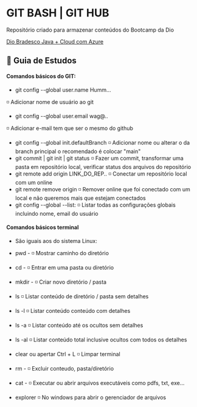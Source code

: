 
# GIT BASH | GIT HUB 

Repositório criado para armazenar conteúdos do Bootcamp da Dio

[Dio Bradesco Java + Cloud com Azure](https://web.dio.me/track/bradesco-java-cloud-native)

##  📝 Guia de Estudos

#### Comandos básicos do GIT:

- git config --global user.name Humm...

◽ Adicionar nome de usuário ao git

- git config --global user.email wag@..

◽ Adicionar e-mail tem que ser o mesmo do github
- git config --global init.defaultBranch
◽ Adicionar nome ou alterar o da branch principal o recomendado é colocar "main"
- git commit | git init | git status
◽ Fazer um commit, transformar uma pasta  em repositório local, verificar status dos arquivos do repositório 
- git remote add origin LINK_DO_REP..
◽ Conectar um repositório local com um online 
- git remote remove origin 
◽ Remover online que foi conectado com um local e não queremos mais que estejam conectados
- git config --global --list:
◽ Listar todas as configurações globais 
incluindo nome, email do usuário

#### Comandos básicos terminal 
- São iguais aos do sistema Linux:
- pwd - 
◽ Mostrar caminho do diretório 

- cd - 
◽ Entrar em uma pasta ou diretório

- mkdir -
◽ Criar novo diretório / pasta

- ls 
◽ Listar conteúdo de diretório / pasta sem detalhes

- ls -l
◽ Listar conteúdo conteúdo com detalhes

- ls -a
◽ Listar conteúdo até os ocultos sem detalhes

- ls -al 
◽ Listar conteúdo total inclusive ocultos com todos os detalhes

- clear ou apertar Ctrl + L 
◽ Limpar terminal

- rm -
◽ Excluir conteudo, pasta/diretório 

- cat -
◽ Executar ou abrir arquivos executáveis como pdfs, txt, exe... 

- explorer 
◽ No windows para abrir o gerenciador de arquivos
